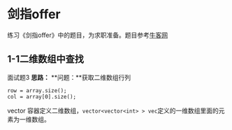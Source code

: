 # 剑指offer 

练习《剑指offer》中的题目，为求职准备。题目参考[牛客网](https://www.nowcoder.com)

## 1-1二维数组中查找
面试题3
**思路：**
**问题：**获取二维数组行列
```
row = array.size();
col = array[0].size();
```
vector 容器定义二维数组，`vector<vector<int> > vec`定义的一维数组里面的元素为一维数组。

